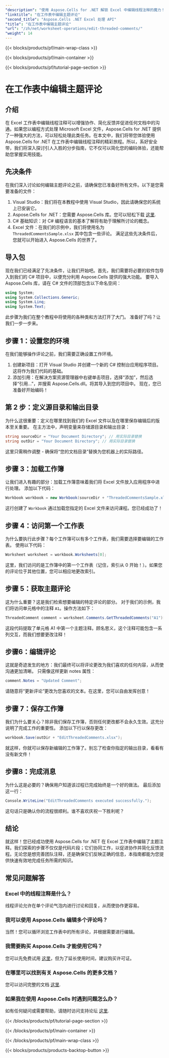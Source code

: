 ```yaml
---
"description": "使用 Aspose.Cells for .NET 解锁 Excel 中编辑线程注释的魔力！按照我们的分步指南，轻松掌握您的文档。"
"linktitle": "在工作表中编辑主题评论"
"second_title": "Aspose.Cells .NET Excel 处理 API"
"title": "在工作表中编辑主题评论"
"url": "/zh/net/worksheet-operations/edit-threaded-comments/"
"weight": 14
---
```


{{< blocks/products/pf/main-wrap-class >}}

{{< blocks/products/pf/main-container >}}

{{< blocks/products/pf/tutorial-page-section >}}

# 在工作表中编辑主题评论

## 介绍
在 Excel 工作表中编辑线程注释可以增强协作、简化反馈并促进任何文档中的沟通。如果您以编程方式处理 Microsoft Excel 文件，Aspose.Cells for .NET 提供了一种强大的方法，可以轻松处理此类任务。在本文中，我们将带您体验使用 Aspose.Cells for .NET 在工作表中编辑线程注释的精彩旅程。所以，系好安全带，我们将深入探讨引人入胜的分步指南，它不仅可以简化您的编码体验，还能帮助您掌握实用技能。
## 先决条件
在我们深入讨论如何编辑主题评论之前，请确保您已准备好所有文件。以下是您需要准备的文件：
1. Visual Studio：我们将在本教程中使用 Visual Studio，因此请确保您的系统上已安装它。
2. Aspose.Cells for .NET：您需要 Aspose.Cells 库。您可以轻松下载 [这里](https://releases。aspose.com/cells/net/).
3. C# 基础知识：对 C# 编程语言的基本了解将有助于理解所讨论的概念。
4. Excel 文件：在我们的示例中，我们将使用名为 `ThreadedCommentsSample.xlsx` 其中包含一些评论。
满足这些先决条件后，您就可以开始进入 Aspose.Cells 的世界了。
## 导入包
现在我们已经满足了先决条件，让我们开始吧。首先，我们需要将必要的软件包导入到我们的 C# 项目中，以便充分利用 Aspose.Cells 提供的强大功能。
要导入 Aspose.Cells 库，请在 C# 文件的顶部包含以下命名空间：
```csharp
using System;
using System.Collections.Generic;
using System.Linq;
using System.Text;
```
此步骤为我们在整个教程中将使用的各种类和方法打开了大门。 
准备好了吗？让我们一步一步来。
## 步骤 1：设置您的环境
在我们能够操作评论之前，我们需要正确设置工作环境。
1. 创建新项目：打开 Visual Studio 并创建一个新的 C# 控制台应用程序项目。这将作为我们代码的基础。
2. 添加引用：在解决方案资源管理器中右键单击项目，选择“添加”，然后选择“引用…”，并搜索 Aspose.Cells.dll。将其导入到您的项目中。 
现在，您已准备好开始编码！
## 第 2 步：定义源目录和输出目录
为什么这很重要：定义在哪里找到我们的 Excel 文件以及在哪里保存编辑后的版本至关重要。
在主方法中，声明变量来存储源目录和输出目录：
```csharp
string sourceDir = "Your Document Directory"; // 用实际目录替换
string outDir = "Your Document Directory"; // 用实际目录替换
```
这里只需稍作调整 - 确保将“您的文档目录”替换为您机器上的实际路径。 
## 步骤 3：加载工作簿
让我们进入有趣的部分：加载工作簿意味着我们将 Excel 文件放入应用程序中进行处理。
添加以下代码：
```csharp
Workbook workbook = new Workbook(sourceDir + "ThreadedCommentsSample.xlsx");
```
这行创建了 `Workbook` 通过加载您指定的 Excel 文件来访问课程。您已经成功了！
## 步骤 4：访问第一个工作表
为什么要执行此步骤？每个工作簿可以有多个工作表，我们需要选择要编辑的工作表。
使用以下代码：
```csharp
Worksheet worksheet = workbook.Worksheets[0];
```
这里，我们访问的是工作簿中的第一个工作表（记住，索引从 0 开始！）。如果您的评论位于其他位置，您可以相应地更改索引。
## 步骤 5：获取主题评论
这为什么重要？这是我们检索想要编辑的特定评论的部分。
对于我们的示例，我们将访问单元格中的注释 `A1`。操作方法如下：
```csharp
ThreadedComment comment = worksheet.Comments.GetThreadedComments("A1")[0];
```
这段代码提取了单元格 A1 中第一个主题注释。顾名思义，这个注释可能包含一系列交互，而我们想要更改注释！
## 步骤6：编辑评论
这就是奇迹发生的地方：我们最终可以将评论更改为我们喜欢的任何内容，从而使沟通更加清晰。
只需像这样更新 notes 属性：
```csharp
comment.Notes = "Updated Comment";
```
请随意将“更新评论”更改为您喜欢的文本。在这里，您可以自由发挥创意！
## 步骤 7：保存工作簿
我们为什么要关心？除非我们保存工作簿，否则任何更改都不会永久生效。这充分说明了完成工作的重要性。
添加以下行以保存更改：
```csharp
workbook.Save(outDir + "EditThreadedComments.xlsx");
```
就这样，你就可以保存新编辑的工作簿了。别忘了检查你指定的输出目录，看看有没有新文件！
## 步骤8：完成消息
为什么这是必要的？确保用户知道该过程已完成始终是一个好的做法。
最后添加这一行：
```csharp
Console.WriteLine("EditThreadedComments executed successfully.");
```
这句话只是确认你的流程很顺利。谁不喜欢庆祝一下胜利呢？
## 结论
就这样！您已经成功使用 Aspose.Cells for .NET 在 Excel 工作表中编辑了主题注释。我们探索的步骤不仅仅是代码片段；它们协同工作，以促进协作并简化反馈流程。无论您是想完善团队注释，还是确保它们反映正确的信息，本指南都能为您提供快速有效地完成任务所需的知识。
## 常见问题解答
### Excel 中的线程注释是什么？
线程评论允许在单个评论气泡内进行讨论和回复，从而使协作更容易。
### 我可以使用 Aspose.Cells 编辑多个评论吗？
当然！您可以循环浏览工作表中的所有评论，并根据需要进行编辑。
### 我需要购买 Aspose.Cells 才能使用它吗？
您可以先免费试用 [这里](https://releases.aspose.com/)，但为了延长使用时间，建议购买许可证。
### 在哪里可以找到有关 Aspose.Cells 的更多文档？
您可以访问完整的文档 [这里](https://reference。aspose.com/cells/net/).
### 如果我在使用 Aspose.Cells 时遇到问题怎么办？
如有任何疑问或需要帮助，请随时访问支持论坛 [这里](https://forum。aspose.com/c/cells/9).


{{< /blocks/products/pf/tutorial-page-section >}}

{{< /blocks/products/pf/main-container >}}

{{< /blocks/products/pf/main-wrap-class >}}

{{< blocks/products/products-backtop-button >}}